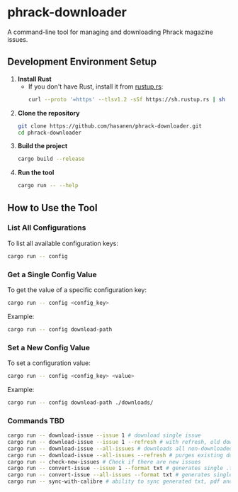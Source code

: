 # phrack-downloader

A command-line tool for managing and downloading Phrack magazine issues.

## Development Environment Setup

1. **Install Rust**
   - If you don't have Rust, install it from [rustup.rs](https://rustup.rs/):
     ```sh
     curl --proto '=https' --tlsv1.2 -sSf https://sh.rustup.rs | sh
     ```
2. **Clone the repository**
   ```sh
   git clone https://github.com/hasanen/phrack-downloader.git
   cd phrack-downloader
   ```
3. **Build the project**
   ```sh
   cargo build --release
   ```
4. **Run the tool**
   ```sh
   cargo run -- --help
   ```

## How to Use the Tool

### List All Configurations

To list all available configuration keys:

```sh
cargo run -- config
```

### Get a Single Config Value

To get the value of a specific configuration key:

```sh
cargo run -- config <config_key>
```

Example:

```sh
cargo run -- config download-path
```

### Set a New Config Value

To set a configuration value:

```sh
cargo run -- config <config_key> <value>
```

Example:

```sh
cargo run -- config download-path ./downloads/
```

### Commands TBD

```sh
cargo run -- download-issue --issue 1 # download single issue
cargo run -- download-issue --issue 1 --refresh # with refresh, old downloaded issue will be removed
cargo run -- download-issue --all-issues # downloads all non-downloaded issues
cargo run -- download-issue --all-issues --refresh # purges existing downloads and re-downloads all issues
cargo run -- check-new-issues # Check if there are new issues
cargo run -- convert-issue --issue 1 --format txt # generates single .txt of all articles
cargo run -- convert-issue --all-issues --format txt # generates single .txt of all articles per publication/issue
cargo run -- sync-with-calibre # ability to sync generated txt, pdf and epub files with calibre library, with proper metadata (eg. using series-field)
```
